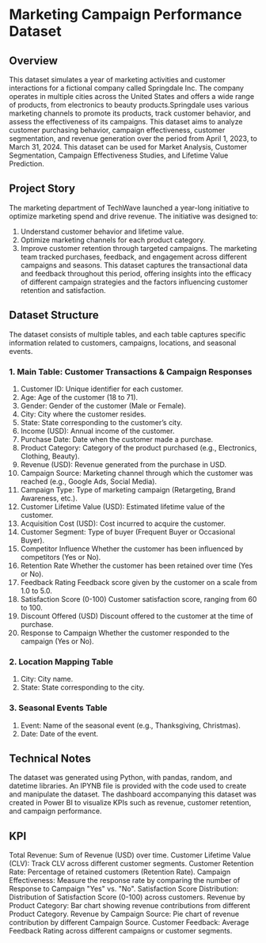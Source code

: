 # Marketing Campaign Performance Dataset
## Overview
This dataset simulates a year of marketing activities and customer interactions for a fictional company called Springdale Inc. The company operates in multiple cities across the United States and offers a wide range of products, from electronics to beauty products.Springdale uses various marketing channels to promote its products, track customer behavior, and assess the effectiveness of its campaigns. This dataset aims to analyze customer purchasing behavior, campaign effectiveness, customer segmentation, and revenue generation over the period from April 1, 2023, to March 31, 2024.
This dataset can be used for Market Analysis, Customer Segmentation, Campaign Effectiveness Studies, and Lifetime Value Prediction.

## Project Story
The marketing department of TechWave launched a year-long initiative to optimize marketing spend and drive revenue. The initiative was designed to:
1. Understand customer behavior and lifetime value.
2. Optimize marketing channels for each product category.
3. Improve customer retention through targeted campaigns.
The marketing team tracked purchases, feedback, and engagement across different campaigns and seasons. This dataset captures the transactional data and feedback throughout this period, offering insights into the efficacy of different campaign strategies and the factors influencing customer retention and satisfaction.

## Dataset Structure
The dataset consists of multiple tables, and each table captures specific information related to customers, campaigns, locations, and seasonal events.

### 1. Main Table: Customer Transactions & Campaign Responses
  1. Customer ID: Unique identifier for each customer.
  2. Age:	Age of the customer (18 to 71).
  3. Gender:	Gender of the customer (Male or Female).
  4. City:	City where the customer resides.
  5. State:	State corresponding to the customer’s city.
  6. Income (USD):	Annual income of the customer.
  7. Purchase Date:	Date when the customer made a purchase.
  8. Product Category:	Category of the product purchased (e.g., Electronics, Clothing, Beauty).
  9. Revenue (USD):	Revenue generated from the purchase in USD.
  10. Campaign Source:	Marketing channel through which the customer was reached (e.g., Google Ads, Social Media).
  11. Campaign Type:	Type of marketing campaign (Retargeting, Brand Awareness, etc.).
  12. Customer Lifetime Value (USD):	Estimated lifetime value of the customer.
  13. Acquisition Cost (USD):	Cost incurred to acquire the customer.
  14. Customer Segment:	Type of buyer (Frequent Buyer or Occasional Buyer).
  15. Competitor Influence	Whether the customer has been influenced by competitors (Yes or No).
  16. Retention Rate	Whether the customer has been retained over time (Yes or No).
  17. Feedback Rating	Feedback score given by the customer on a scale from 1.0 to 5.0.
  18. Satisfaction Score (0-100)	Customer satisfaction score, ranging from 60 to 100.
  19. Discount Offered (USD)	Discount offered to the customer at the time of purchase.
  20. Response to Campaign	Whether the customer responded to the campaign (Yes or No).

### 2. Location Mapping Table
  1. City:	City name.
  2. State:	State corresponding to the city.

### 3. Seasonal Events Table
  1. Event:	Name of the seasonal event (e.g., Thanksgiving, Christmas).
  2. Date:	Date of the event.

## Technical Notes
The dataset was generated using Python, with pandas, random, and datetime libraries.
An IPYNB file is provided with the code used to create and manipulate the dataset.
The dashboard accompanying this dataset was created in Power BI to visualize KPIs such as revenue, customer retention, and campaign performance.

## KPI
Total Revenue: Sum of Revenue (USD) over time.
Customer Lifetime Value (CLV): Track CLV across different customer segments.
Customer Retention Rate: Percentage of retained customers (Retention Rate).
Campaign Effectiveness: Measure the response rate by comparing the number of Response to Campaign "Yes" vs. "No".
Satisfaction Score Distribution: Distribution of Satisfaction Score (0-100) across customers.
Revenue by Product Category: Bar chart showing revenue contributions from different Product Category.
Revenue by Campaign Source: Pie chart of revenue contribution by different Campaign Source.
Customer Feedback: Average Feedback Rating across different campaigns or customer segments.
